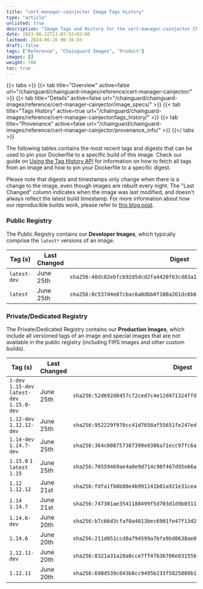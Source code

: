 ```yaml
---
title: "cert-manager-cainjector Image Tags History"
type: "article"
unlisted: true
description: "Image Tags and History for the cert-manager-cainjector Chainguard Image"
date: 2023-06-22T11:07:52+02:00
lastmod: 2024-06-26 00:35:03
draft: false
tags: ["Reference", "Chainguard Images", "Product"]
images: []
weight: 700
toc: true
---
```


{{< tabs >}}
{{< tab title="Overview" active=false url="/chainguard/chainguard-images/reference/cert-manager-cainjector/" >}}
{{< tab title="Details" active=false url="/chainguard/chainguard-images/reference/cert-manager-cainjector/image_specs/" >}}
{{< tab title="Tags History" active=true url="/chainguard/chainguard-images/reference/cert-manager-cainjector/tags_history/" >}}
{{< tab title="Provenance" active=false url="/chainguard/chainguard-images/reference/cert-manager-cainjector/provenance_info/" >}}
{{</ tabs >}}

The following tables contains the most recent tags and digests that can be used to pin your Dockerfile to a specific build of this image. Check our guide on [Using the Tag History API](/chainguard/chainguard-images/using-the-tag-history-api/) for information on how to fetch all tags from an image and how to pin your Dockerfile to a specific digest.

Please note that digests and timestamps only change when there is a change to the image, even though images are rebuilt every night. The "Last Changed" column indicates when the image was last modified, and doesn't always reflect the latest build timestamp. For more information about how our reproducible builds work, please refer to [this blog post](https://www.chainguard.dev/unchained/reproducing-chainguards-reproducible-image-builds).

### Public Registry
The Public Registry contains our **Developer Images**, which typically comprise the `latest*` versions of an image.

| Tag (s)       | Last Changed | Digest                                                                    |
|---------------|--------------|---------------------------------------------------------------------------|
|  `latest-dev` | June 25th    | `sha256:40dc82ebfcb92d5dcd2fa4420f63cd83a17753e855959a9c5e8a6852c8d52af4` |
|  `latest`     | June 25th    | `sha256:0c537d4e07cbac6a0dbb0f100a261dc6b63c0c21b7df9a9a378776cb04a24cd5` |


### Private/Dedicated Registry
The Private/Dedicated Registry contains our **Production Images**, which include all versioned tags of an image and special images that are not available in the public registry (including FIPS images and other custom builds).

| Tag (s)                                       | Last Changed | Digest                                                                    |
|-----------------------------------------------|--------------|---------------------------------------------------------------------------|
|  `1-dev` `1.15-dev` `latest-dev` `1.15.0-dev` | June 25th    | `sha256:52d692d8457c72ced7c4e12d471324ffdb113cec901f3477de61e3fd0b663119` |
|  `1.12-dev` `1.12.12-dev`                     | June 25th    | `sha256:952229f970cc41d7658af55651fe247ede880aed6c71555b2299614224a01f72` |
|  `1.14-dev` `1.14.7-dev`                      | June 25th    | `sha256:364c608757387399e8386a71ecc97fc6a92a05d8bfb9c7c04d3914c4a0d15ed2` |
|  `1.15.0` `1` `latest` `1.15`                 | June 25th    | `sha256:70559469ae4a0e9d714c90f467d95e66a0a34c76fd44bdcf511dae810fcb723a` |
|  `1.12` `1.12.12`                             | June 21st    | `sha256:fdfa1fb0b88e4b991141b01a921e31ceaf1ec8d67b4503dbe2677b9d7da75f77` |
|  `1.14` `1.14.7`                              | June 21st    | `sha256:747301ae3541188499f5d703d1d9b0311eba8ca93f5efc51b69e0a2fa99157d5` |
|  `1.14.6-dev`                                 | June 20th    | `sha256:b7c66d3cfaf0a4813bec6901fe47f13d2be4373f3ba085f00c7a30a8deacab73` |
|  `1.14.6`                                     | June 20th    | `sha256:211d051ccd8a794599a7bfa9bd8638ae0059e79eecb163fc2f9bd8fce21df46b` |
|  `1.12.11-dev`                                | June 20th    | `sha256:8321a31a20a8cce7ff47b3b706e83155beab7bc3d6320c6d4539d9f703515442` |
|  `1.12.11`                                    | June 20th    | `sha256:698d539c043b8cc9495b233f5825809b1580443ba656f034c87f2b28e17e8289` |

